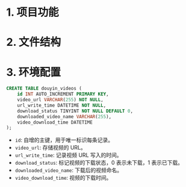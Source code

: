 # 1. 项目功能




# 2. 文件结构




# 3. 环境配置


```sql
CREATE TABLE douyin_videos (
    id INT AUTO_INCREMENT PRIMARY KEY,
    video_url VARCHAR(255) NOT NULL,
    url_write_time DATETIME NOT NULL,
    download_status TINYINT NOT NULL DEFAULT 0,
    downloaded_video_name VARCHAR(255),
    video_download_time DATETIME
);
```

- `id`: 自增的主键，用于唯一标识每条记录。
- `video_url`: 存储视频的 URL。
- `url_write_time`: 记录视频 URL 写入的时间。
- `download_status`: 标记视频的下载状态，0 表示未下载，1 表示已下载。
- `downloaded_video_name`: 下载后的视频命名。
- `video_download_time`: 视频的下载时间。

